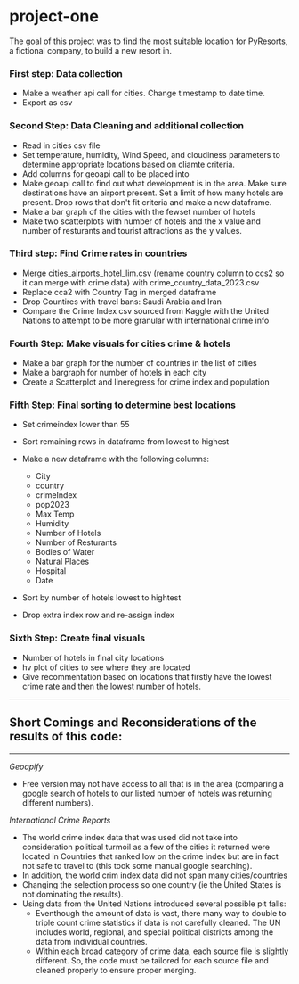 # project-one

The goal of this project was to find the most suitable location for PyResorts, a fictional company, to build a new resort in. 

### First step: Data collection

- Make a weather api call for cities. Change timestamp to date time.
- Export as csv 

### Second Step: Data Cleaning and additional collection 

- Read in cities csv file 
- Set temperature, humidity, Wind Speed, and cloudiness parameters to determine appropriate locations based on cliamte criteria. 
- Add columns for geoapi call to be placed into 
- Make geoapi call to find out what development is in the area. Make sure destinations have an airport present. Set a limit of how many hotels are present. Drop rows that don't fit criteria and make a new dataframe.  
- Make a bar graph of the cities with the fewset number of hotels
- Make two scatterplots with number of hotels and the x value and number of resturants and tourist attractions as the y values.

### Third step: Find Crime rates in countries 
- Merge cities_airports_hotel_lim.csv (rename country column to ccs2 so it can merge with crime data) with crime_country_data_2023.csv 
- Replace cca2 with Country Tag in merged dataframe 
- Drop Countires with travel bans: Saudi Arabia and Iran 
- Compare the Crime Index csv sourced from Kaggle with the United Nations to attempt to be more granular with international crime info

### Fourth Step: Make visuals for cities crime & hotels 
- Make a bar graph for the number of countries in the list of cities
- Make a bargraph for number of hotels in each city 
- Create a Scatterplot and lineregress for crime index and population 

### Fifth Step: Final sorting to determine best locations 
- Set crimeindex lower than 55 
- Sort remaining rows in dataframe from lowest to highest 
- Make a new dataframe with the following columns: 
    * City	
    * country	
    * crimeIndex	
    * pop2023	
    * Max Temp	
    * Humidity	
    * Number of Hotels	
    * Number of Resturants	
    * Bodies of Water	
    * Natural Places	
    * Hospital	
    * Date

- Sort by number of hotels lowest to hightest 
- Drop extra index row and re-assign index

### Sixth Step: Create final visuals 
- Number of hotels in final city locations
- hv plot of cities to see where they are located  
- Give recommentation based on locations that firstly have the lowest crime rate and then the lowest number of hotels. 

---
## Short Comings and Reconsiderations of the results of this code:
---
*Geoapify*
- Free version may not have access to all that is in the area (comparing a google search of hotels to our listed number of hotels was returning different  numbers).

*International Crime Reports*
- The world crime index data that was used did not take into consideration political turmoil as a few of the cities it returned were located in Countries that ranked low on the crime index but are in fact not safe to travel to (this took some manual google searching).
- In addition, the world crim index data did not span many cities/countries
-  Changing the selection process so one country (ie the United States is not dominating the results).  
- Using data from the United Nations introduced several possible pit falls:
   * Eventhough the amount of data is vast, there many way to double to triple count crime statistics if data is not carefully cleaned. The UN includes world, regional, and special political districts among the data from individual countries.
   * Within each broad category of crime data, each source file is slightly different.  So, the code must be tailored for each source file and cleaned properly to ensure proper merging.
